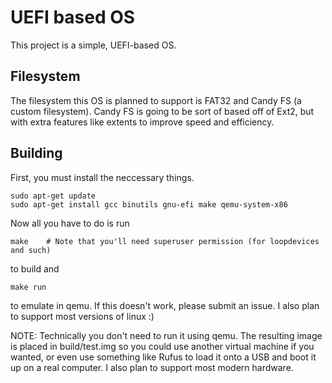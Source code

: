 # UEFI based OS
This project is a simple, UEFI-based OS.

## Filesystem
The filesystem this OS is planned to support is FAT32 and Candy FS (a custom filesystem). Candy FS is going to be sort of based off of Ext2, but with extra features like extents to improve speed and efficiency.

## Building
First, you must install the neccessary things.
```
sudo apt-get update
sudo apt-get install gcc binutils gnu-efi make qemu-system-x86
```
Now all you have to do is run
```
make    # Note that you'll need superuser permission (for loopdevices and such)
```
to build and
```
make run
```
to emulate in qemu. If this doesn't work, please submit an issue. I also plan to support most versions of linux :)

NOTE: Technically you don't need to run it using qemu. The resulting image is placed in build/test.img so you could use another virtual machine if you wanted, or even use something like Rufus to load it onto a USB and boot it up on a real computer. I also plan to support most modern hardware.
